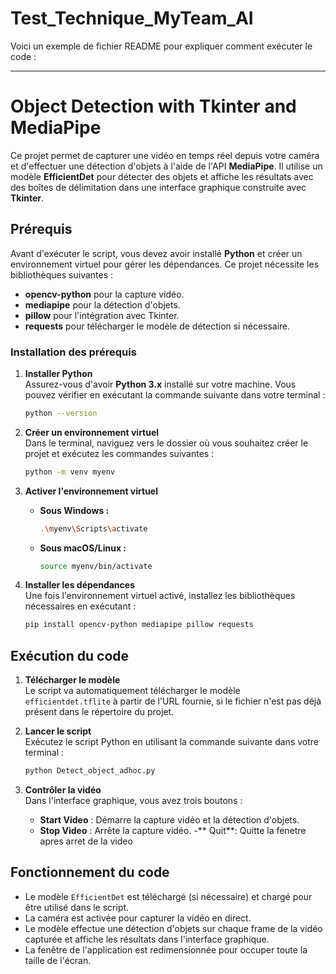 # Test_Technique_MyTeam_AI
Voici un exemple de fichier README pour expliquer comment exécuter le code :

---

# Object Detection with Tkinter and MediaPipe

Ce projet permet de capturer une vidéo en temps réel depuis votre caméra et d'effectuer une détection d'objets à l'aide de l'API **MediaPipe**. Il utilise un modèle **EfficientDet** pour détecter des objets et affiche les résultats avec des boîtes de délimitation dans une interface graphique construite avec **Tkinter**.


## Prérequis

Avant d'exécuter le script, vous devez avoir installé **Python** et créer un environnement virtuel pour gérer les dépendances. Ce projet nécessite les bibliothèques suivantes :
- **opencv-python** pour la capture vidéo.
- **mediapipe** pour la détection d'objets.
- **pillow** pour l'intégration avec Tkinter.
- **requests** pour télécharger le modèle de détection si nécessaire.

### Installation des prérequis

1. **Installer Python**  
   Assurez-vous d'avoir **Python 3.x** installé sur votre machine. Vous pouvez vérifier en exécutant la commande suivante dans votre terminal :
   ```bash
   python --version
   ```

2. **Créer un environnement virtuel**  
   Dans le terminal, naviguez vers le dossier où vous souhaitez créer le projet et exécutez les commandes suivantes :

   ```bash
   python -m venv myenv
   ```

3. **Activer l'environnement virtuel**  
   - **Sous Windows :**
     ```bash
     .\myenv\Scripts\activate
     ```
   - **Sous macOS/Linux :**
     ```bash
     source myenv/bin/activate
     ```

4. **Installer les dépendances**  
   Une fois l'environnement virtuel activé, installez les bibliothèques nécessaires en exécutant :
   ```bash
   pip install opencv-python mediapipe pillow requests
   ```

## Exécution du code

1. **Télécharger le modèle**  
   Le script va automatiquement télécharger le modèle `efficientdet.tflite` à partir de l'URL fournie, si le fichier n'est pas déjà présent dans le répertoire du projet. 

2. **Lancer le script**  
   Exécutez le script Python en utilisant la commande suivante dans votre terminal :
   ```bash
   python Detect_object_adhoc.py
   ```

3. **Contrôler la vidéo**  
   Dans l'interface graphique, vous avez trois boutons :
   - **Start Video** : Démarre la capture vidéo et la détection d'objets.
   - **Stop Video** : Arrête la capture vidéo.
   -** Quit**: Quitte la fenetre apres arret de la video

## Fonctionnement du code

- Le modèle `EfficientDet` est téléchargé (si nécessaire) et chargé pour être utilisé dans le script.
- La caméra est activée pour capturer la vidéo en direct.
- Le modèle effectue une détection d'objets sur chaque frame de la vidéo capturée et affiche les résultats dans l'interface graphique.
- La fenêtre de l'application est redimensionnée pour occuper toute la taille de l'écran.



